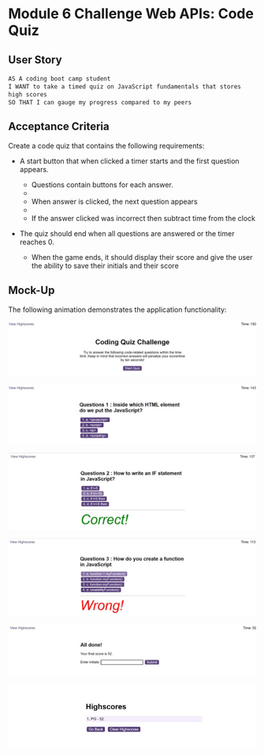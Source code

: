 # Module 6 Challenge Web APIs: Code Quiz 

## User Story

```
AS A coding boot camp student
I WANT to take a timed quiz on JavaScript fundamentals that stores high scores
SO THAT I can gauge my progress compared to my peers
```

## Acceptance Criteria

Create a code quiz that contains the following requirements:

* A start button that when clicked a timer starts and the first question appears.
 
  * Questions contain buttons for each answer.
  * 
  * When answer is clicked, the next question appears
  * 
  * If the answer clicked was incorrect then subtract time from the clock

* The quiz should end when all questions are answered or the timer reaches 0.

  * When the game ends, it should display their score and give the user the ability to save their initials and their score
  
## Mock-Up

The following animation demonstrates the application functionality:

![Home page for my code quiz.](./assets//code-quiz_homepage.jpg)

![Press Start Quiz button to start quiz.](./assets/start-quiz.jpg)

![Correct answer.](./assets/correct-answer.jpg)

![Wrong answer.](./assets/wrong-answer.jpg)

![Quiz finished.](./assets/all-done.jpg)

![Check quiz score.](./assets/high-score.jpg)



